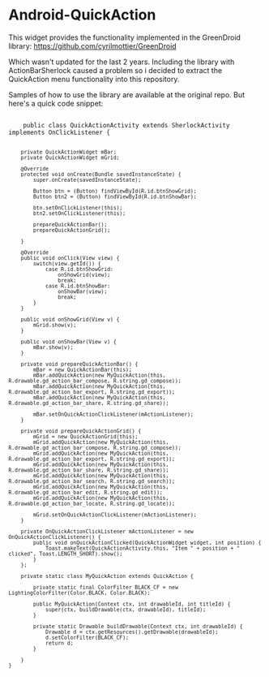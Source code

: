 Android-QuickAction
===================
This widget provides the functionality implemented in the GreenDroid library:
https://github.com/cyrilmottier/GreenDroid

Which wasn't updated for the last 2 years. Including the library with ActionBarSherlock caused a problem so i decided to extract the QuickAction menu functionality into this repository.

Samples of how to use the library are available at the original repo. But here's a quick code snippet:

<code>
	public class QuickActionActivity extends SherlockActivity implements OnClickListener {

	    private QuickActionWidget mBar;
	    private QuickActionWidget mGrid;

	    @Override
	    protected void onCreate(Bundle savedInstanceState) {
	        super.onCreate(savedInstanceState);

	        Button btn = (Button) findViewById(R.id.btnShowGrid);
	        Button btn2 = (Button) findViewById(R.id.btnShowBar);

	    	btn.setOnClickListener(this);
	    	btn2.setOnClickListener(this);

	        prepareQuickActionBar();
	        prepareQuickActionGrid();

	    }

	    @Override
	    public void onClick(View view) {
	    	switch(view.getId()) {
	    		case R.id.btnShowGrid:
	    			onShowGrid(view);
	    			break;
	    		case R.id.btnShowBar:
	    			onShowBar(view);
	    			break;
	    	}
	    }

	    public void onShowGrid(View v) {
	        mGrid.show(v);
	    }

	    public void onShowBar(View v) {
	        mBar.show(v);
	    }

	    private void prepareQuickActionBar() {
	        mBar = new QuickActionBar(this);
	        mBar.addQuickAction(new MyQuickAction(this, R.drawable.gd_action_bar_compose, R.string.gd_compose));
	        mBar.addQuickAction(new MyQuickAction(this, R.drawable.gd_action_bar_export, R.string.gd_export));
	        mBar.addQuickAction(new MyQuickAction(this, R.drawable.gd_action_bar_share, R.string.gd_share));

	        mBar.setOnQuickActionClickListener(mActionListener);
	    }

	    private void prepareQuickActionGrid() {
	        mGrid = new QuickActionGrid(this);
	        mGrid.addQuickAction(new MyQuickAction(this, R.drawable.gd_action_bar_compose, R.string.gd_compose));
	        mGrid.addQuickAction(new MyQuickAction(this, R.drawable.gd_action_bar_export, R.string.gd_export));
	        mGrid.addQuickAction(new MyQuickAction(this, R.drawable.gd_action_bar_share, R.string.gd_share));
	        mGrid.addQuickAction(new MyQuickAction(this, R.drawable.gd_action_bar_search, R.string.gd_search));
	        mGrid.addQuickAction(new MyQuickAction(this, R.drawable.gd_action_bar_edit, R.string.gd_edit));
	        mGrid.addQuickAction(new MyQuickAction(this, R.drawable.gd_action_bar_locate, R.string.gd_locate));

	        mGrid.setOnQuickActionClickListener(mActionListener);
	    }

	    private OnQuickActionClickListener mActionListener = new OnQuickActionClickListener() {
	        public void onQuickActionClicked(QuickActionWidget widget, int position) {
	            Toast.makeText(QuickActionActivity.this, "Item " + position + " clicked", Toast.LENGTH_SHORT).show();
	        }
	    };
	    
	    private static class MyQuickAction extends QuickAction {
	        
	        private static final ColorFilter BLACK_CF = new LightingColorFilter(Color.BLACK, Color.BLACK);

	        public MyQuickAction(Context ctx, int drawableId, int titleId) {
	            super(ctx, buildDrawable(ctx, drawableId), titleId);
	        }
	        
	        private static Drawable buildDrawable(Context ctx, int drawableId) {
	            Drawable d = ctx.getResources().getDrawable(drawableId);
	            d.setColorFilter(BLACK_CF);
	            return d;
	        }
	        
	    }
	}
	
</code>